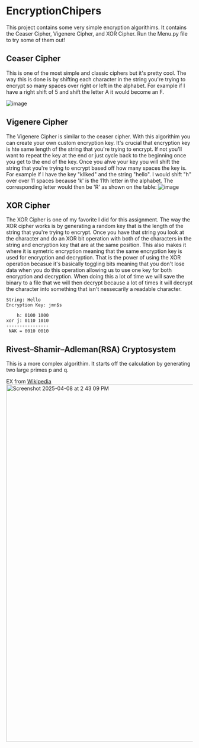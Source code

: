 # EncryptionChipers
This project contains some very simple encryption algorithims. It contains the Ceaser Cipher, Vigenere Cipher, and XOR Cipher. Run the Menu.py
file to try some of them out! 

## Ceaser Cipher
This is one of the most simple and classic ciphers but it's pretty cool. The way this is done is by shifting each character in
the string you're trying to encrypt so many spaces over right or left in the alphabet. For example if I have a right shift of
5 and shift the letter A it would become an F.

![image](https://github.com/user-attachments/assets/74888333-3e5a-4fae-8558-dee22b62d36e)

## Vigenere Cipher
The Vigenere Cipher is similar to the ceaser cipher. With this algorithim you can create your own custom encryption key. It's crucial
that encryption key is hte same length of the string that you're trying to encrypt. If not you'll want to repeat the key at the end or
just cycle back to the beginning once you get to the end of the key. Once you ahve your key you will shift the string that you're trying
to encrypt based off how many spaces the key is. For example if I have the key "kllked" and the string "hello". I would shift "h" over
over 11 spaces because 'k' is the 11th letter in the alphabet. The corresponding letter would then be 'R' as shown on the table:
![image](https://github.com/user-attachments/assets/00a1bb7c-a708-46f0-b700-03a53d5da099)

## XOR Cipher
The XOR Cipher is one of my favorite I did for this assignment. The way the XOR cipher works is by generating a random key that is the 
length of the string that you're trying to encrypt. Once you have that string you look at the character and do an XOR bit operation with
both of the characters in the string and encryption key that are at the same position. This also makes it where it is symetric encryption
meaning that the same encryption key is used for encryption and decryption. That is the power of using the XOR operation becasue it's
basically toggling bits meaning that you don't lose data when you do this operation allowing us to use one key for both encryption and 
decryption. When doing this a lot of time we will save the binary to a file that we will then decrypt because a lot of times it will decrypt
the character into something that isn't nessecarily a readable character.

```
String: Hello
Encryption Key: jmn$s

    h: 0100 1000
xor j: 0110 1010
----------------
 NAK = 0010 0010  
```

## Rivest–Shamir–Adleman(RSA) Cryptosystem
This is a more complex algorithim. It starts off the calculation by generating two large primes p and q. 

EX from [Wikipedia](https://en.wikipedia.org/wiki/RSA_cryptosystem)
<img width="963" alt="Screenshot 2025-04-08 at 2 43 09 PM" src="https://github.com/user-attachments/assets/93b01bd1-a41e-4b7d-89a0-25448f2d060e" />




